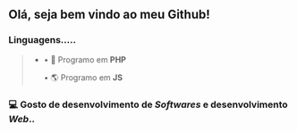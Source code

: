 <h2>Olá, seja bem vindo ao meu Github!</h2>
<h3>Linguagens.....</h3>
<blockquote>
<ul>
  <li><p>• 🐘 Programo em <strong>PHP</strong></p>
  </li><p>• 🌎 Programo em <strong>JS</strong></p>
</ul>
</blockquote>
<h3>💻 Gosto de desenvolvimento de <i>Softwares</i> e desenvolvimento <i>Web</i>..</h3>
